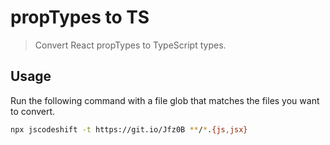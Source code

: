 # propTypes to TS

> Convert React propTypes to TypeScript types.

## Usage

Run the following command with a file glob that matches the files you want to convert.

```sh
npx jscodeshift -t https://git.io/Jfz0B **/*.{js,jsx}
```
